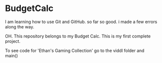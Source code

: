 # BudgetCalc
I am learning how to use Git and GitHub.
so far so good. i made a few errors along the way.

OH. This repository belongs to my Budget Calc.
This is my first complete project.

To see code for 'Ethan's Gaming Collection' go to the viddl folder and main()
